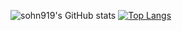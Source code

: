 ![sohn919's GitHub stats](https://github-readme-stats.vercel.app/api?username=sohn919&show_icons=true&theme=radical)
[![Top Langs](https://github-readme-stats.vercel.app/api/top-langs/?username=sohn919)](https://github.com/anuraghazra/github-readme-stats)

<!--
**sohn919/sohn919** is a ✨ _special_ ✨ repository because its `README.md` (this file) appears on your GitHub profile.

Here are some ideas to get you started:

- 🔭 I’m currently working on ...
- 🌱 I’m currently learning ...
- 👯 I’m looking to collaborate on ...
- 🤔 I’m looking for help with ...
- 💬 Ask me about ...
- 📫 How to reach me: ...
- 😄 Pronouns: ...
- ⚡ Fun fact: ...
-->

